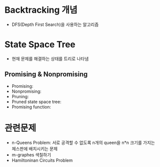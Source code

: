 # Backtracking 개념
* DFS(Depth First Search)을 사용하는 알고리즘

# State Space Tree
* 현재 문제를 해결하는 상태를 트리로 나타냄

## Promising & Nonpromising
* Promising:
* Nonpromising:
* Pruning: 
* Pruned state space tree: 
* Promising function:

# 관련문제
* n-Queens Problem: 서로 공격할 수 없도록 n개의 queen을 n*n 크기를 가지는 체스판에 배치시키는 문제
* m-graphes 색칠하기
* Hamiltoninan Circuits Problem

